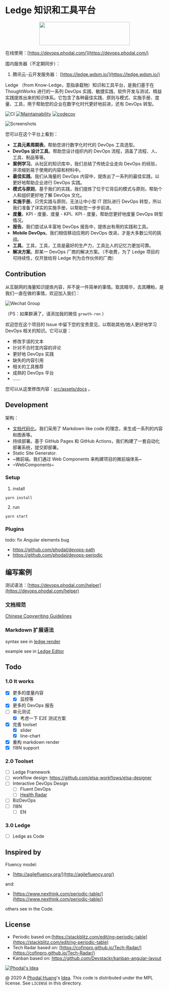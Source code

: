 # Ledge 知识和工具平台

<p align="center"> 
  <img src="src/assets/images/logo.svg" width="288" height="74">
</p>

在线使用：[https://devops.phodal.com/](https://devops.phodal.com/)

国内服务器（不定期同步）：

1. 腾讯云-云开发服务器： [https://ledge.wdsm.io/](https://ledge.wdsm.io/)

Ledge （from Know-Ledge，意指承载物）知识和工具平台，是我们基于在 ThoughtWorks 进行的一系列 DevOps 实践、敏捷实践、软件开发与测试、精益实践提炼出来的知识体系。它包含了各种最佳实践、原则与模式、实施手册、度量、工具，用于帮助您的企业在数字化时代更好地前进，还有 DevOps 转型。

![CI](https://github.com/phodal/ledge/workflows/CI/badge.svg)
[![Maintainability](https://api.codeclimate.com/v1/badges/64e2ddc705fbeba4435e/maintainability)](https://codeclimate.com/github/phodal/ledge/maintainability)
[![codecov](https://codecov.io/gh/phodal/ledge/branch/master/graph/badge.svg)](https://codecov.io/gh/phodal/ledge)

![Screenshots](docs/images/ledge-ss.png 'Ledge 首页截图')

您可以在这个平台上看到：

- **工具元素周期表**。帮助您进行数字化时代的 DevOps 工具选型。
- **DevOps 设计工具**。帮助您设计组织内的 DevOps 流程，涵盖了流程、人、工具、制品等等。
- **案例学习**。从社区的知识库中，我们总结了传统企业走向 DevOps 的经验，并浓缩到易于使用的内容和材料中。
- **最佳实践**。我们从海量的 DevOps 内容中，提炼出了一系列的最佳实践，以更好地帮助企业进行 DevOps 实践。
- **模式与原则**。基于我们的实践，我们提炼了位于它背后的模式与原则，帮助个人和组织更好地了解 DevOps 文化。
- **实施手册**。只凭实践与原则，无法让中小型 IT 团队进行 DevOps 转型，所以我们准备了详实的实施手册，以帮助您一步步前进。
- **度量**。KPI - 度量、度量 - KPI、KPI - 度量，帮助您更好地度量 DevOps 转型情况。
- **报告**。我们尝试从丰富地 DevOps 报告中，提炼出有用的实践和工具。
- **Mobile DevOps**。我们相信移动应用的 DevOps 改进，才是大多数公司的挑战。
- **工具**。工具，工具，工具是最好的生产力，工具比人的记忆力更加可靠。
- **解决方案**。即某一 DevOps 厂商的解决方案。（不收费，为了 Ledge 项目的可持续性，仅开放给将 Ledge 列为合作伙伴的厂商）

## Contribution

从互联网的海量知识提炼内容，并不是一件简单的事情。取其精华，去其糟粕，是我们一直在做的事情，欢迎加入我们：

![Wechat Group](docs/images/wechat-group.jpg)

（PS：如果群满了，请添加我的微信 `growth-ren` ）

欢迎您在这个项目的 Issue 中留下您的宝贵意见，以帮助其他/她人更好地学习 DevOps 相关的知识。它可以是：

- 修改手误的文本
- 针对不合时宜内容的评论
- 更好地 DevOps 实践
- 缺失的内容引用
- 相关的工具推荐
- 成熟的 DevOps 平台
- ……

您可以从这里修改内容：[src/assets/docs](src/assets/docs) 。

## Development

架构：

- [文档代码化](https://devops.phodal.com/practise#docs-like-code)。我们采用了 Markdown like code 的理念，来生成一系列的内容和图表等。
- 持续部署。基于 GitHub Pages 和 GitHub Actions，我们构建了一套自动化部署系统，提交即部署。
- Static Site Generator.
- ~微前端。我们通过 Web Components 来构建项目的微前端体系~
- ~WebComponents~

### Setup

1. install

```
yarn install
```

2. run

```
yarn start
```

### Plugins

todo: fix Angular elements bug

- https://github.com/phodal/devops-path
- https://github.com/phodal/devops-periodic

## 编写案例

测试语法：[https://devops.phodal.com/helper](https://devops.phodal.com/helper)

### 文档规范

[Chinese Copywriting Guidelines](https://sparanoid.com/note/chinese-copywriting-guidelines/)

### Markdown 扩展语法

syntax see in [ledge render](projects/ledge-render)

example see in [Ledge Editor](https://devops.phodal.com/helper)

## Todo

### 1.0 It works

- [x] 更多的度量内容
  - [x] 监控等
- [x] 更多的 DevOps 报告
- [ ] 单元测试
  - [x] 考虑一下 E2E 测试方案
- [x] 完善 toolset
  - [x] slider
  - [x] line-chart
- [x] 重构 markdown render
- [x] I18N support

### 2.0 Toolset

- [ ] Ledge Framework
- [ ] workflow design: https://github.com/elsa-workflows/elsa-designer
- [ ] Interactive DevOps Design
  - [ ] Fluent DevOps
  - [ ] [Health Radar](https://www.scaledagileframework.com/blog/assess-your-devops-health-with-the-safe-devops-radar/)
- [ ] BizDevOps
- [ ] I18N
  - [ ] EN

### 3.0 Ledge

- [ ] Ledge as Code

## Inspired by

Fluency model:

- [http://agilefluency.org/](http://agilefluency.org/)

and:

- [https://www.nexthink.com/periodic-table/](https://www.nexthink.com/periodic-table/)

others see in the Code.

## License

- Periodic based on:[https://stackblitz.com/edit/ng-periodic-table](https://stackblitz.com/edit/ng-periodic-table)
- Tech Radar based on: [https://cofinpro.github.io/Tech-Radar/](https://cofinpro.github.io/Tech-Radar/)
- Kanban based on: https://github.com/Devstackr/kanban-angular-layout

[![Phodal's Idea](http://brand.phodal.com/shields/idea-small.svg)](http://ideas.phodal.com/)

@ 2020 A [Phodal Huang](https://www.phodal.com)'s [Idea](http://github.com/phodal/ideas). This code is distributed under the MPL license. See `LICENSE` in this directory.
